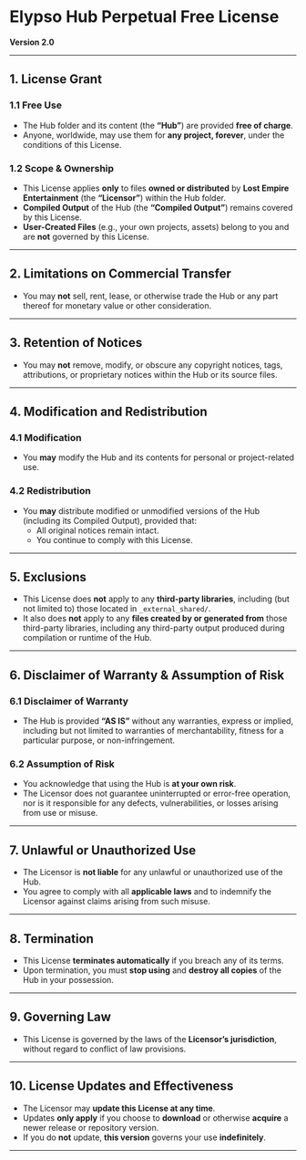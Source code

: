 # Elypso Hub Perpetual Free License  

**Version 2.0**  

---  

## 1. License Grant  

### 1.1 Free Use  
- The Hub folder and its content (the **“Hub”**) are provided **free of charge**.  
- Anyone, worldwide, may use them for **any project, forever**, under the conditions of this License.  

### 1.2 Scope & Ownership  
- This License applies **only** to files **owned or distributed** by **Lost Empire Entertainment** (the **“Licensor”**) within the Hub folder.  
- **Compiled Output** of the Hub (the **“Compiled Output”**) remains covered by this License.  
- **User-Created Files** (e.g., your own projects, assets) belong to you and are **not** governed by this License.  

---  

## 2. Limitations on Commercial Transfer  
- You may **not** sell, rent, lease, or otherwise trade the Hub or any part thereof for monetary value or other consideration.  

---  

## 3. Retention of Notices  
- You may **not** remove, modify, or obscure any copyright notices, tags, attributions, or proprietary notices within the Hub or its source files.  

---  

## 4. Modification and Redistribution  

### 4.1 Modification  
- You **may** modify the Hub and its contents for personal or project-related use.  

### 4.2 Redistribution  
- You **may** distribute modified or unmodified versions of the Hub (including its Compiled Output), provided that:  
  - All original notices remain intact.  
  - You continue to comply with this License.  

---  

## 5. Exclusions  
- This License does **not** apply to any **third-party libraries**, including (but not limited to) those located in `_external_shared/`.  
- It also does **not** apply to any **files created by or generated from** those third-party libraries, including any third-party output produced during compilation or runtime of the Hub.  

---  

## 6. Disclaimer of Warranty & Assumption of Risk  

### 6.1 Disclaimer of Warranty  
- The Hub is provided **“AS IS”** without any warranties, express or implied, including but not limited to warranties of merchantability, fitness for a particular purpose, or non-infringement.  

### 6.2 Assumption of Risk  
- You acknowledge that using the Hub is **at your own risk**.  
- The Licensor does not guarantee uninterrupted or error-free operation, nor is it responsible for any defects, vulnerabilities, or losses arising from use or misuse.  

---  

## 7. Unlawful or Unauthorized Use  
- The Licensor is **not liable** for any unlawful or unauthorized use of the Hub.  
- You agree to comply with all **applicable laws** and to indemnify the Licensor against claims arising from such misuse.  

---  

## 8. Termination  
- This License **terminates automatically** if you breach any of its terms.  
- Upon termination, you must **stop using** and **destroy all copies** of the Hub in your possession.  

---  

## 9. Governing Law  
- This License is governed by the laws of the **Licensor’s jurisdiction**, without regard to conflict of law provisions.  

---  

## 10. License Updates and Effectiveness  
- The Licensor may **update this License at any time**.  
- Updates **only apply** if you choose to **download** or otherwise **acquire** a newer release or repository version.  
- If you do **not** update, **this version** governs your use **indefinitely**.  

---
